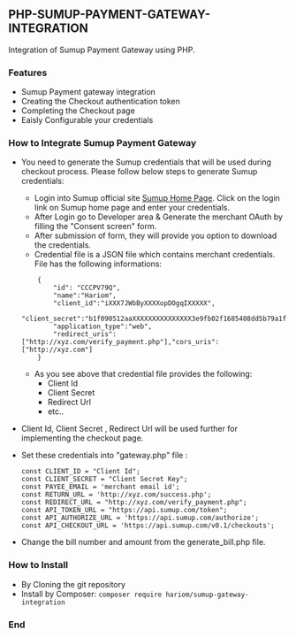 ## PHP-SUMUP-PAYMENT-GATEWAY-INTEGRATION
Integration of Sumup Payment Gateway using PHP.

### Features
- Sumup Payment gateway integration
- Creating the Checkout authentication token
- Completing  the Checkout page
- Eaisly Configurable your credentials

### How to Integrate Sumup Payment Gateway
- You need to generate the Sumup credentials that will be used during checkout process. Please follow below steps to generate Sumup credentials:
	-  Login into Sumup official site [Sumup Home Page](https://sumup.com/ "Sumup Home Page"). Click on the login link on Sumup home page and enter your credentials.
	- After Login go to Developer area & Generate the merchant OAuth by filling the "Consent screen" form. 
	- After submission of form, they will provide you option to download the credentials.
	- Credential file is a JSON file which contains merchant credentials. File has the following informations:
	```
		{
			"id": "CCCPV79Q",
			"name":"Hariom",
			"client_id":"iXXX7JWbByXXXXopDOgqIXXXXX",
			"client_secret":"b1f090512aaXXXXXXXXXXXXXXX3e9fb02f1685408dd5b79a1fXXXXXXXXXXXXXX",
			"application_type":"web",
			"redirect_uris":["http://xyz.com/verify_payment.php"],"cors_uris":["http://xyz.com"]
		}
	```
	- As you see above that credential file provides the following:
		- Client Id
		- Client Secret
		- Redirect Url
		- etc..
- Client Id, Client Secret , Redirect Url will be used further for implementing the checkout page.
- Set these credentials into "gateway.php" file :
	```
	const CLIENT_ID = "Client Id";
	const CLIENT_SECRET = "Client Secret Key";
	const PAYEE_EMAIL = 'merchant email id';
	const RETURN_URL = 'http://xyz.com/success.php';
	const REDIRECT_URL = "http://xyz.com/verify_payment.php";
	const API_TOKEN_URL = "https://api.sumup.com/token";
	const API_AUTHORIZE_URL = 'https://api.sumup.com/authorize';
	const API_CHECKOUT_URL = 'https://api.sumup.com/v0.1/checkouts';
	```

- Change the bill number and amount from the generate_bill.php file.

### How to Install 
- By Cloning the git repository
- Install by Composer: `composer require hariom/sumup-gateway-integration`

### End
